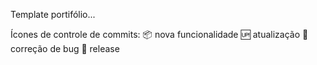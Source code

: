 Template portifólio... 

Ícones de controle de commits:
    📦 nova funcionalidade
    🆙 atualização
    🐞 correção de bug
    🏁 release
